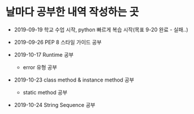 # 날마다 공부한 내역 작성하는 곳

* 2019-09-19 학교 수업 시작, python 빠르게 복습 시작(목표 9-20 완료 - 실패..)

* 2019-09-26 PEP 8 스타일 가이드 공부
* 2019-10-17 Runtime 공부
  * error 유형 공부
* 2019-10-23 class method & instance method 공부
  * static method 공부
* 2019-10-24 String Sequence 공부
